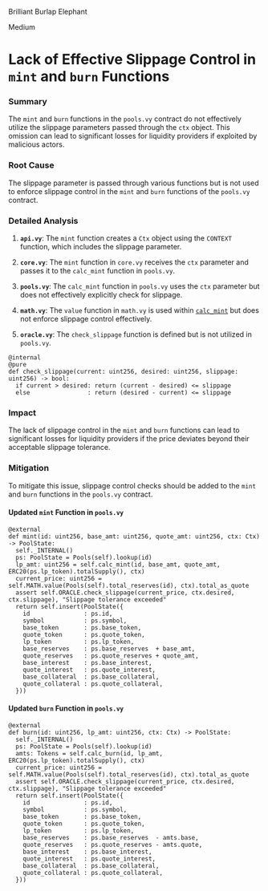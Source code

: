 Brilliant Burlap Elephant

Medium

# Lack of Effective Slippage Control in `mint` and `burn` Functions


### Summary
The `mint` and `burn` functions in the `pools.vy` contract do not effectively utilize the slippage parameters passed through the `ctx` object. This omission can lead to significant losses for liquidity providers if exploited by malicious actors.

### Root Cause
The slippage parameter is passed through various functions but is not used to enforce slippage control in the `mint` and `burn` functions of the `pools.vy` contract.

### Detailed Analysis

1. **`api.vy`**: The `mint` function creates a `Ctx` object using the `CONTEXT` function, which includes the slippage parameter.
 
2. **`core.vy`**: The `mint` function in `core.vy` receives the `ctx` parameter and passes it to the `calc_mint` function in `pools.vy`.

3. **`pools.vy`**: The `calc_mint` function in `pools.vy` uses the `ctx` parameter but does not effectively explicitly check for slippage.

4. **`math.vy`**: The `value` function in `math.vy` is used within [`calc_mint`](https://github.com/sherlock-audit/2024-08-velar-artha/blob/main/gl-sherlock/contracts/pools.vy#L161-L172) but does not enforce slippage control effectively.


5. **`oracle.vy`**: The `check_slippage` function is defined but is not utilized in `pools.vy`.
   

```120:124:gl-sherlock/contracts/oracle.vy
@internal
@pure
def check_slippage(current: uint256, desired: uint256, slippage: uint256) -> bool:
  if current > desired: return (current - desired) <= slippage
  else                : return (desired - current) <= slippage
```


### Impact
The lack of slippage control in the `mint` and `burn` functions can lead to significant losses for liquidity providers if the price deviates beyond their acceptable slippage tolerance.

### Mitigation
To mitigate this issue, slippage control checks should be added to the `mint` and `burn` functions in the `pools.vy` contract.

#### Updated `mint` Function in `pools.vy`
```python:gl-sherlock/contracts/pools.vy
@external
def mint(id: uint256, base_amt: uint256, quote_amt: uint256, ctx: Ctx) -> PoolState:
  self._INTERNAL()
  ps: PoolState = Pools(self).lookup(id)
  lp_amt: uint256 = self.calc_mint(id, base_amt, quote_amt, ERC20(ps.lp_token).totalSupply(), ctx)
  current_price: uint256 = self.MATH.value(Pools(self).total_reserves(id), ctx).total_as_quote
  assert self.ORACLE.check_slippage(current_price, ctx.desired, ctx.slippage), "Slippage tolerance exceeded"
  return self.insert(PoolState({
    id               : ps.id,
    symbol           : ps.symbol,
    base_token       : ps.base_token,
    quote_token      : ps.quote_token,
    lp_token         : ps.lp_token,
    base_reserves    : ps.base_reserves  + base_amt,
    quote_reserves   : ps.quote_reserves + quote_amt,
    base_interest    : ps.base_interest,
    quote_interest   : ps.quote_interest,
    base_collateral  : ps.base_collateral,
    quote_collateral : ps.quote_collateral,
  }))
```

#### Updated `burn` Function in `pools.vy`
```python:gl-sherlock/contracts/pools.vy
@external
def burn(id: uint256, lp_amt: uint256, ctx: Ctx) -> PoolState:
  self._INTERNAL()
  ps: PoolState = Pools(self).lookup(id)
  amts: Tokens = self.calc_burn(id, lp_amt, ERC20(ps.lp_token).totalSupply(), ctx)
  current_price: uint256 = self.MATH.value(Pools(self).total_reserves(id), ctx).total_as_quote
  assert self.ORACLE.check_slippage(current_price, ctx.desired, ctx.slippage), "Slippage tolerance exceeded"
  return self.insert(PoolState({
    id               : ps.id,
    symbol           : ps.symbol,
    base_token       : ps.base_token,
    quote_token      : ps.quote_token,
    lp_token         : ps.lp_token,
    base_reserves    : ps.base_reserves  - amts.base,
    quote_reserves   : ps.quote_reserves - amts.quote,
    base_interest    : ps.base_interest,
    quote_interest   : ps.quote_interest,
    base_collateral  : ps.base_collateral,
    quote_collateral : ps.quote_collateral,
  }))
```
